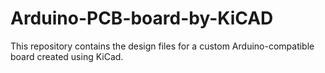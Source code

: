 # Arduino-PCB-board-by-KiCAD
This repository contains the design files for a custom Arduino-compatible board created using KiCad.
